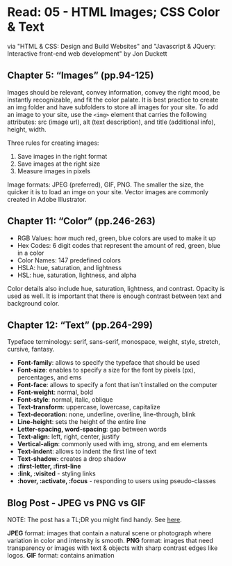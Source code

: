 # Read: 05 - HTML Images; CSS Color & Text

via "HTML & CSS: Design and Build Websites" and "Javascript & JQuery: Interactive front-end web development" by Jon Duckett

## Chapter 5: “Images” (pp.94-125)

Images should be relevant, convey information, convey the right mood, be instantly recognizable, and fit the color palate. It is best practice to create an img folder and have subfolders to store all images for your site. To add an image to your site, use the `<img>` element that carries the following attributes: src (image url), alt (text description), and title (additional info), height, width.

Three rules for creating images:

1. Save images in the right format
2. Save images at the right size
3. Measure images in pixels

Image formats: JPEG (preferred), GIF, PNG. The smaller the size, the quicker it is to load an imge on your site. Vector images are commonly created in Adobe Illustrator.

## Chapter 11: “Color” (pp.246-263)

- RGB Values: how much red, green, blue colors are used to make it up
- Hex Codes: 6 digit codes that represent the amount of red, green, blue in a color
- Color Names: 147 predefined colors
- HSLA: hue, saturation, and lightness
- HSL: hue, saturation, lightness, and alpha

Color details also include hue, saturation, lightness, and contrast. Opacity is used as well. It is important that there is enough contrast between text and background color.

## Chapter 12: “Text” (pp.264-299)

Typeface terminology: serif, sans-serif, monospace, weight, style, stretch, cursive, fantasy.

- **Font-family**: allows to specify the typeface that should be used
- **Font-size**: enables to specify a size for the font by pixels (px), percentages, and ems
- **Font-face**: allows to specify a font that isn't installed on the computer
- **Font-weight**: normal, bold
- **Font-style**: normal, italic, oblique
- **Text-transform**: uppercase, lowercase, capitalize
- **Text-decoration**: none, underline, overline, line-through, blink
- **Line-height**: sets the height of the entire line
- **Letter-spacing, word-spacing**: gap between words
- **Text-align:** left, right, center, justify
- **Vertical-align**: commonly used with img, strong, and em elements
- **Text-indent**: allows to indent the first line of text
- **Text-shadow:** creates a drop shadow
- **:first-letter, :first-line**
- **:link, :visited** - styling links
- **:hover, :activate, :focus** - responding to users using pseudo-classes

## Blog Post - JPEG vs PNG vs GIF

NOTE: The post has a TL;DR you might find handy. See [here](https://blog.imagekit.io/jpeg-vs-png-vs-gif-which-image-format-to-use-and-when-c8913ae3e01d).

**JPEG** format: images that contain a natural scene or photograph where variation in color and intensity is smooth.
**PNG** format: images that need transparency or images with text & objects with sharp contrast edges like logos.
**GIF** format: contains animation
